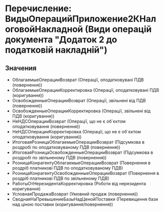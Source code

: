 ﻿# Перечисление: ВидыОперацийПриложение2КНалоговойНакладной (Види операцій документа "Додаток 2 до податковій накладній")

## Значения

- ОблагаемыеОперацииВозврат (Операції, оподатковувані ПДВ (повернення))
- ОблагаемыеОперацииКорректировка (Операції, оподатковувані ПДВ (коригування))
- ОсвобожденныеОперацииВозврат (Операції, звільнені від ПДВ (повернення))
- ОсвобожденныеОперацииКорректировка (Операції, звільнені від ПДВ (коригування))
- НеНДСОперацииВозврат (Операції, що не є об`єктом оподатковування (повернення))
- НеНДСОперацииКорректировка (Операції, що не є об`єктом оподатковування (коригування))
- ИтоговаяРозницаОблагаемыеОперацииВозврат (Підсумкова в роздробі по оподатковуваному ПДВ (повернення))
- ИтоговаяРозницаОсвобожденныеОперацииВозврат (Підсумкова в роздробі по звільненому ПДВ  (повернення))
- РозницаКонрагентуОблагаемыеОперацииВозврат (Повернення в роздріб платникові ПДВ по оподатковуваному ПДВ)
- РозницаКонрагентуОсвобожденныеОперацииВозврат (Повернення в роздріб платникові ПДВ по звільненому ПДВ)
- РаботыОтНерезидентаКорректировка (Роботи від нерезидента коригування)
- УсловнаяПродажаВозврат (Умовний продаж (повернення))
- СводнаяНаПревышениеБазыНадЦенойПоставки (Перевищення бази над ціною поставки (коригування/повернення))

